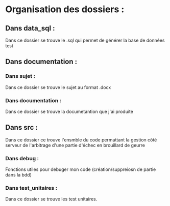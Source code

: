 # Organisation des dossiers :

## Dans data_sql :

Dans ce dossier se trouve le .sql qui permet de générer la base de données test

## Dans documentation :

### Dans sujet :

Dans ce dossier se trouve le sujet au format .docx

### Dans documentation :

Dans ce dossier se trouve la documetantion que j'ai produite

## Dans src :

Dans ce dossier ce trouve l'ensmble du code permattant la gestion côté serveur de l'arbitrage d'une partie d'échec en brouillard de geurre

### Dans debug :

Fonctions utiles pour debuger mon code (création/suppreiosn de partie dans la bdd)

### Dans test_unitaires :

Dans ce dossier se trouve les test unitaires.